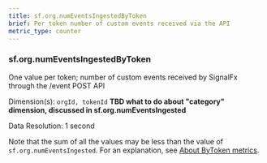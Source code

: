 ```yaml
---
title: sf.org.numEventsIngestedByToken
brief: Per token number of custom events received via the API
metric_type: counter
---
```

### sf.org.numEventsIngestedByToken

One value per token; number of custom events received by SignalFx through the /event POST API 

Dimension(s): `orgId, tokenId` **TBD what to do about "category" dimension, discussed in sf.org.numEventsIngested**

Data Resolution: 1 second

Note that the sum of all the values may be less than the value of `sf.org.numEventsIngested`. For an explanation, see [About ByToken metrics](../readme.md#about-bytoken-metrics).

